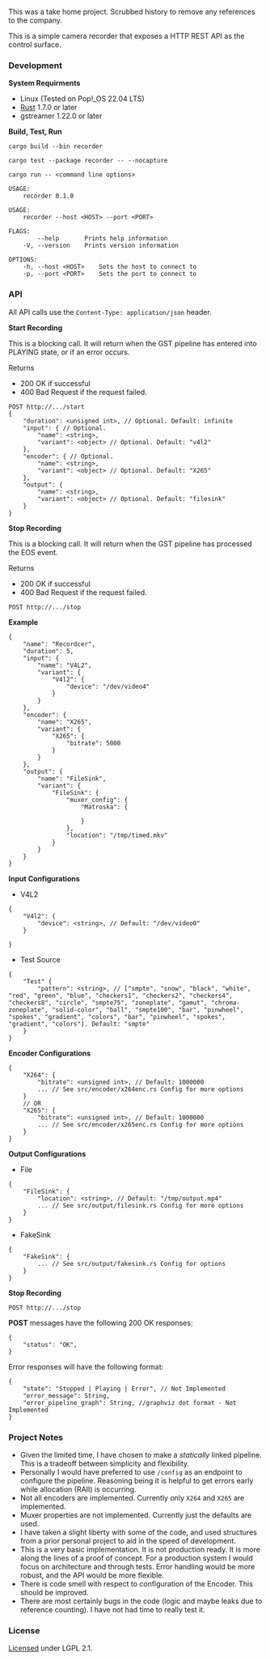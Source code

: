 
This was a take home project. Scrubbed history to remove any references to the company.

This is a simple camera recorder that exposes a HTTP REST API as the control surface.

### Development

**System Requirments**

- Linux (Tested on Pop!_OS 22.04 LTS)
- [Rust](https://www.rust-lang.org/tools/install) 1.7.0 or later
- gstreamer 1.22.0 or later


**Build, Test, Run**

```
cargo build --bin recorder
``` 
```
cargo test --package recorder -- --nocapture
```
```
cargo run -- <command line options>
```
```
USAGE:
    recorder 0.1.0

USAGE:
    recorder --host <HOST> --port <PORT>

FLAGS:
        --help       Prints help information
    -V, --version    Prints version information

OPTIONS:
    -h, --host <HOST>    Sets the host to connect to
    -p, --port <PORT>    Sets the port to connect to
```

### API

All API calls use the `Content-Type: application/json` header.


<!-- **Pause Recording**

```
POST http://.../pause
``` -->


**Start Recording**

This is a blocking call. It will return when the GST pipeline has entered into PLAYING state, or if an error occurs.

Returns 
- 200 OK if successful
- 400 Bad Request if the request failed.

```
POST http://.../start
{
    "duration": <unsigned int>, // Optional. Default: infinite
    "input": { // Optional.
        "name": <string>,
        "variant": <object> // Optional. Default: "v4l2"
    },
    "encoder": { // Optional.
        "name": <string>,
        "variant": <object> // Optional. Default: "X265"
    },
    "output": {
        "name": <string>,
        "variant": <object> // Optional. Default: "filesink"
    }
}
```
**Stop Recording**

This is a blocking call. It will return when the GST pipeline has processed the EOS event.

Returns 
- 200 OK if successful
- 400 Bad Request if the request failed.

```
POST http://.../stop
```



**Example**

```
{
    "name": "Recordcer",
    "duration": 5,
    "input": {
        "name": "V4L2",
        "variant": {
            "V4l2": {
                "device": "/dev/video4"
            }
        }
    },
    "encoder": {
        "name": "X265",
        "variant": {
            "X265": {
                "bitrate": 5000
            }
        }
    },
    "output": {
        "name": "FileSink",
        "variant": {
            "FileSink": {
                "muxer_config": {
                    "Matroska": {

                    }
                },
                "location": "/tmp/timed.mkv"
            }
        }
    }
}
```

**Input Configurations**

- V4L2
```
{
    "V4l2": {
        "device": <string>, // Default: "/dev/video0"
    }
    
}
```

- Test Source
```
{
    "Test" {
        "pattern": <string>, // ["smpte", "snow", "black", "white", "red", "green", "blue", "checkers1", "checkers2", "checkers4", "checkers8", "circle", "smpte75", "zoneplate", "gamut", "chroma-zoneplate", "solid-color", "ball", "smpte100", "bar", "pinwheel", "spokes", "gradient", "colors", "bar", "pinwheel", "spokes", "gradient", "colors"]. Default: "smpte"
    }
}
```

**Encoder Configurations**
```
{
    "X264": {
        "bitrate": <unsigned int>, // Default: 1000000
        ... // See src/encoder/x264enc.rs Config for more options
    }
    // OR
    "X265": {
        "bitrate": <unsigned int>, // Default: 1000000
        ... // See src/encoder/x265enc.rs Config for more options
    }
}
```

**Output Configurations**
- File
```
{
    "FileSink": {
        "location": <string>, // Default: "/tmp/output.mp4"
        ... // See src/output/filesink.rs Config for more options
    }
}
```

- FakeSink
```
{
    "FakeSink": {
        ... // See src/output/fakesink.rs Config for options
    }
}
```


**Stop Recording**

```
POST http://.../stop
```


**POST** messages have the following 200 OK responses:

```
{
    "status": "OK",
}
```

Error responses will have the following format:

```
{
    "state": "Stopped | Playing | Error", // Not Implemented
    "error_message": String, 
    "error_pipeline_graph": String, //graphviz dot format - Not Implemented
}
```

### Project Notes

- Given the limited time, I have chosen to make a _statically_ linked pipeline. This is a tradeoff between simplicity and flexibility.
- Personally I would have preferred to use `/config` as an endpoint to configure the pipeline. Reasoning being it is helpful to get errors early while allocation (RAII) is occurring.
- Not all encoders are implemented. Currently only `X264` and `X265` are implemented. 
- Muxer properties are not implemented. Currently just the defaults are used.
- I have taken a slight liberty with some of the code, and used structures from a prior personal project to aid in the speed of development.
- This is a very basic implementation. It is not production ready. It is more along the lines of a proof of concept. For a production system I would focus on architecture and through tests. Error handling would be more robust, and the API would be more flexible.
- There is code smell with respect to configuration of the Encoder. This should be improved. 
- There are most certainly bugs in the code (logic and maybe leaks due to reference counting). I have not had time to really test it.

### License
[Licensed](LICENSE) under LGPL 2.1.

